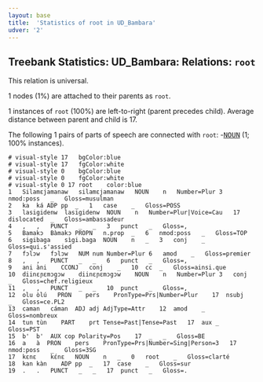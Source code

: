 ```yaml
---
layout: base
title:  'Statistics of root in UD_Bambara'
udver: '2'
---
```


## Treebank Statistics: UD_Bambara: Relations: `root`

This relation is universal.

1 nodes (1%) are attached to their parents as `root`.

1 instances of `root` (100%) are left-to-right (parent precedes child).
Average distance between parent and child is 17.

The following 1 pairs of parts of speech are connected with `root`: -<tt><a href="bm-pos-NOUN.html">NOUN</a></tt> (1; 100% instances).


~~~ conllu
# visual-style 17	bgColor:blue
# visual-style 17	fgColor:white
# visual-style 0	bgColor:blue
# visual-style 0	fgColor:white
# visual-style 0 17 root	color:blue
1	Silamɛjamanaw	silamɛjamanaw	NOUN	n	Number=Plur	3	nmod:poss	_	Gloss=musulman
2	ka	ká	ADP	pp	_	1	case	_	Gloss=POSS
3	lasigidenw	lasigidenw	NOUN	n	Number=Plur|Voice=Cau	17	dislocated	_	Gloss=ambassadeur
4	,	,	PUNCT	_	_	3	punct	_	Gloss=,
5	Bamakɔ	Bàmakɔ	PROPN	n.prop	_	6	nmod:poss	_	Gloss=TOP
6	sigibaga	sìgi.baga	NOUN	n	_	3	conj	_	Gloss=qui.s'assied
7	fɔlɔw	fɔlɔw	NUM	num	Number=Plur	6	amod	_	Gloss=premier
8	,	,	PUNCT	_	_	6	punct	_	Gloss=,
9	ani	àni	CCONJ	conj	_	10	cc	_	Gloss=ainsi.que
10	diinɛɲɛmɔgɔw	diinɛɲɛmɔgɔw	NOUN	n	Number=Plur	3	conj	_	Gloss=chef.religieux
11	,	,	PUNCT	_	_	10	punct	_	Gloss=,
12	olu	òlú	PRON	pers	PronType=Prs|Number=Plur	17	nsubj	_	Gloss=ce.PL2
13	caman	cáman	ADJ	adj	AdjType=Attr	12	amod	_	Gloss=nombreux
14	tun	tùn	PART	prt	Tense=Past|Tense=Past	17	aux	_	Gloss=PST
15	b'	b'	AUX	cop	Polarity=Pos	17	_	_	Gloss=BE
16	a	à	PRON	pers	PronType=Prs|Number=Sing|Person=3	17	nmod:poss	_	Gloss=3SG
17	kɛnɛ	kɛ́nɛ	NOUN	n	_	0	root	_	Gloss=clarté
18	kan	kàn	ADP	pp	_	17	case	_	Gloss=sur
19	.	.	PUNCT	_	_	17	punct	_	Gloss=.

~~~


